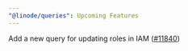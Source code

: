 ```yaml
---
"@linode/queries": Upcoming Features
---
```


Add a new query for updating roles in IAM ([#11840](https://github.com/linode/manager/pull/11840))
